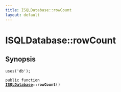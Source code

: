 ```yaml
---
title: ISQLDatabase::rowCount
layout: default
---
```


# ISQLDatabase::rowCount

## Synopsis

<code>uses('db');</code>

<code>public function <b><a href="ISQLDatabase">ISQLDatabase</a>::rowCount</b>()</code>

